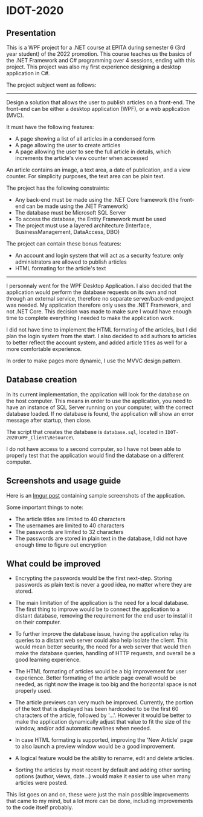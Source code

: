 # IDOT-2020

## Presentation

This is a WPF project for a .NET course at EPITA during semester 6 (3rd year student) of the 2022 promotion. This course teaches us the basics of the .NET Framework and C# programming over 4 sessions, ending with this project. This project was also my first experience designing a desktop application in C#.

The project subject went as follows:

---
Design a solution that allows the user to publish articles on a front-end. The front-end can be either a desktop application (WPF), or a web application (MVC).

It must have the following features:
- A page showing a list of all articles in a condensed form
- A page allowing the user to create articles
- A page allowing the user to see the full article in details, which increments the article's view counter when accessed

An article contains an image, a text area, a date of publication, and a view counter. For simplicity purposes, the text area can be plain text.

The project has the following constraints:
- Any back-end must be made using the .NET Core framework (the front-end can be made using the .NET Framework)
- The database must be Microsoft SQL Server
- To access the database, the Entity Framework must be used
- The project must use a layered architecture (Interface, BusinessManagement, DataAccess, DBO)

The project can contain these bonus features:
- An account and login system that will act as a security feature: only administrators are allowed to publish articles
- HTML formating for the article's text
---

I personnaly went for the WPF Desktop Application. I also decided that the application would perform the database requests on its own and not through an external service, therefore no separate server/back-end project was needed. My application therefore only uses the .NET Framework, and not .NET Core. This decision was made to make sure I would have enough time to complete everything I needed to make the application work.

I did not have time to implement the HTML formating of the articles, but I did plan the login system from the start. I also decided to add authors to articles to better reflect the account system, and added article titles as well for a more comfortable experience.

In order to make pages more dynamic, I use the MVVC design pattern.

## Database creation

In its current implementation, the application will look for the database on the host computer. This means in order to use the application, you need to have an instance of SQL Server running on your computer, with the correct database loaded. If no database is found, the application will show an error message after startup, then close.

The script that creates the database is `database.sql`, located in `IDOT-2020\WPF_Client\Resource\`

I do not have access to a second computer, so I have not been able to properly test that the application would find the database on a different computer.

## Screenshots and usage guide

Here is an [Imgur post](https://imgur.com/a/LJusVFV) containing sample screenshots of the application.

Some important things to note:
- The article titles are limited to 40 characters
- The usernames are limited to 40 characters
- The passwords are limited to 32 characters
- The passwords are stored in plain text in the database, I did not have enough time to figure out encryption

## What could be improved

- Encrypting the passwords would be the first next-step. Storing passwords as plain text is never a good idea, no matter where they are stored.

- The main limitation of the application is the need for a local database. The first thing to improve would be to connect the application to a distant database, removing the requirement for the end user to install it on their computer.

- To further improve the database issue, having the application relay its queries to a distant web server could also help isolate the client. This would mean better security, the need for a web server that would then make the database queries, handling of HTTP requests, and overall be a good learning experience.

- The HTML formating of articles would be a big improvement for user experience. Better formating of the article page overall would be needed, as right now the image is too big and the horizontal space is not properly used.

- The article previews can very much be improved. Currently, the portion of the text that is displayed has been hardcoded to be the first 60 characters of the article, followed by '...'. However it would be better to make the application dynamically adjust that value to fit the size of the window, and/or add automatic newlines when needed.

- In case HTML formating is supported, improving the 'New Article' page to also launch a preview window would be a good improvement.

- A logical feature would be the ability to rename, edit and delete articles.

- Sorting the articles by most recent by default and adding other sorting options (author, views, date...) would make it easier to use when many articles were posted.

This list goes on and on, these were just the main possible improvements that came to my mind, but a lot more can be done, including improvements to the code itself probably.
